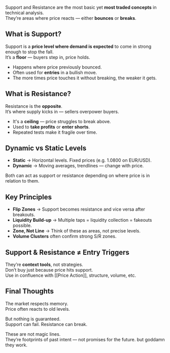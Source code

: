 Support and Resistance are the most basic yet **most traded concepts** in technical analysis.  
They’re areas where price reacts — either **bounces** or **breaks**.

## What is Support?

Support is a **price level where demand is expected** to come in strong enough to stop the fall.  
It’s a **floor** — buyers step in, price holds.

- Happens where price previously bounced.
- Often used for **entries** in a bullish move.
- The more times price touches it without breaking, the weaker it gets.

## What is Resistance?

Resistance is the **opposite**.  
It’s where supply kicks in — sellers overpower buyers.

- It's a **ceiling** — price struggles to break above.
- Used to **take profits** or **enter shorts**.
- Repeated tests make it fragile over time.

## Dynamic vs Static Levels

- **Static** → Horizontal levels. Fixed prices (e.g. 1.0800 on EUR/USD).
- **Dynamic** → Moving averages, trendlines — change with price.

Both can act as support or resistance depending on where price is in relation to them.

## Key Principles

- **Flip Zones** → Support becomes resistance and vice versa after breakouts.
- **Liquidity Build-up** → Multiple taps = liquidity collection = fakeouts possible.
- **Zone, Not Line** → Think of these as areas, not precise levels.
- **Volume Clusters** often confirm strong S/R zones.

## Support & Resistance ≠ Entry Triggers

They’re **context tools**, not strategies.  
Don’t buy just because price hits support.  
Use in confluence with [[Price Action]], structure, volume, etc.

## Final Thoughts

The market respects memory.  
Price often reacts to old levels.

But nothing is guaranteed.  
Support can fail. Resistance can break.

These are not magic lines.  
They’re footprints of past intent — not promises for the future. but goddamn they work.